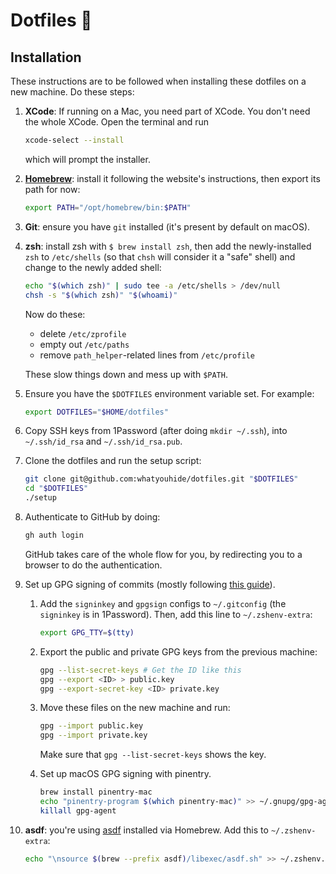 # Dotfiles 🥑

## Installation

These instructions are to be followed when installing these dotfiles on a new
machine. Do these steps:

  1. **XCode**: If running on a Mac, you need part of XCode. You don't need the
     whole XCode. Open the terminal and run

     ```sh
     xcode-select --install
     ```

     which will prompt the installer.

  1. [**Homebrew**][homebrew]: install it following the website's instructions,
     then export its path for now:

     ```sh
     export PATH="/opt/homebrew/bin:$PATH"
     ```

  1. **Git**: ensure you have `git` installed (it's present by default on macOS).

  1. **zsh**: install zsh with `$ brew install zsh`, then add the
     newly-installed `zsh` to `/etc/shells` (so that `chsh` will consider it a
     "safe" shell) and change to the newly added shell:

     ```sh
     echo "$(which zsh)" | sudo tee -a /etc/shells > /dev/null
     chsh -s "$(which zsh)" "$(whoami)"
     ```

     Now do these:

       * delete `/etc/zprofile`
       * empty out `/etc/paths`
       * remove `path_helper`-related lines from `/etc/profile`

     These slow things down and mess up with `$PATH`.

  1. Ensure you have the `$DOTFILES` environment variable set. For example:

     ```sh
     export DOTFILES="$HOME/dotfiles"
     ```

  1. Copy SSH keys from 1Password (after doing `mkdir ~/.ssh`), into
     `~/.ssh/id_rsa` and `~/.ssh/id_rsa.pub`.

  1. Clone the dotfiles and run the setup script:

     ```sh
     git clone git@github.com:whatyouhide/dotfiles.git "$DOTFILES"
     cd "$DOTFILES"
     ./setup
     ```

  1. Authenticate to GitHub by doing:

     ```sh
     gh auth login
     ```

     GitHub takes care of the whole flow for you, by redirecting you to a
     browser to do the authentication.

  1. Set up GPG signing of commits (mostly following [this guide](https://docs.github.com/en/authentication/managing-commit-signature-verification/telling-git-about-your-signing-key)).

     1. Add the `signinkey` and `gpgsign` configs to `~/.gitconfig` (the
        `signinkey` is in 1Password). Then, add this line to `~/.zshenv-extra`:

        ```sh
        export GPG_TTY=$(tty)
        ```

     1. Export the public and private GPG keys from the previous machine:

        ```sh
        gpg --list-secret-keys # Get the ID like this
        gpg --export <ID> > public.key
        gpg --export-secret-key <ID> private.key
        ```

     1. Move these files on the new machine and run:

        ```sh
        gpg --import public.key
        gpg --import private.key
        ```

        Make sure that `gpg --list-secret-keys` shows the key.

     1. Set up macOS GPG signing with pinentry.

        ```sh
        brew install pinentry-mac
        echo "pinentry-program $(which pinentry-mac)" >> ~/.gnupg/gpg-agent.conf
        killall gpg-agent
        ```

  1. **asdf**: you're using [asdf] installed via Homebrew. Add this to `~/.zshenv-extra`:

     ```sh
     echo "\nsource $(brew --prefix asdf)/libexec/asdf.sh" >> ~/.zshenv.extra
     ```

[asdf]: https://github.com/asdf-vm/asdf
[homebrew]: http://brew.sh/
